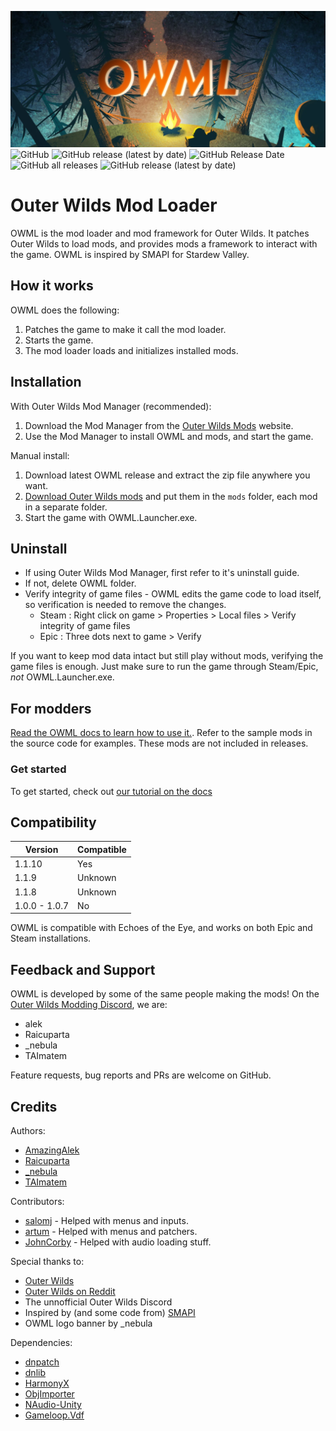 ![logo](owmllogo.png)
![GitHub](https://img.shields.io/github/license/amazingalek/owml?style=flat-square)
![GitHub release (latest by date)](https://img.shields.io/github/v/release/amazingalek/owml?style=flat-square)
![GitHub Release Date](https://img.shields.io/github/release-date/amazingalek/owml?label=last%20release&style=flat-square)
![GitHub all releases](https://img.shields.io/github/downloads/amazingalek/owml/total?style=flat-square)
![GitHub release (latest by date)](https://img.shields.io/github/downloads/amazingalek/owml/latest/total?style=flat-square)

# Outer Wilds Mod Loader

OWML is the mod loader and mod framework for Outer Wilds. It patches Outer Wilds to load mods, and provides mods a framework to interact with the game. OWML is inspired by SMAPI for Stardew Valley.

## How it works

OWML does the following:
1. Patches the game to make it call the mod loader.
2. Starts the game.
3. The mod loader loads and initializes installed mods.

## Installation

With Outer Wilds Mod Manager (recommended):
1. Download the Mod Manager from the [Outer Wilds Mods](https://outerwildsmods.com/) website.
2. Use the Mod Manager to install OWML and mods, and start the game.

Manual install:
1. Download latest OWML release and extract the zip file anywhere you want.
2. [Download Outer Wilds mods](https://outerwildsmods.com/mods) and put them in the `mods` folder, each mod in a separate folder.
3. Start the game with OWML.Launcher.exe.

## Uninstall
- If using Outer Wilds Mod Manager, first refer to it's uninstall guide.
- If not, delete OWML folder.
- Verify integrity of game files - OWML edits the game code to load itself, so verification is needed to remove the changes.
  - Steam : Right click on game > Properties > Local files > Verify integrity of game files
  - Epic : Three dots next to game > Verify

If you want to keep mod data intact but still play without mods, verifying the game files is enough. Just make sure to run the game through Steam/Epic, *not* OWML.Launcher.exe.

## For modders

[Read the OWML docs to learn how to use it.](https://owml.outerwildsmods.com/). Refer to the sample mods in the source code for examples. These mods are not included in releases. 

### Get started

To get started, check out [our tutorial on the docs](https://owml.outerwildsmods.com/guides/getting_started.html)

## Compatibility

|Version|Compatible|
|-|-|
|1.1.10|Yes|
|1.1.9|Unknown|
|1.1.8|Unknown|
|1.0.0 - 1.0.7|No|

OWML is compatible with Echoes of the Eye, and works on both Epic and Steam installations.

## Feedback and Support

OWML is developed by some of the same people making the mods!
On the [Outer Wilds Modding Discord](https://discord.gg/9vE5aHxcF9), we are:
- alek
- Raicuparta
- _nebula
- TAImatem

Feature requests, bug reports and PRs are welcome on GitHub.

## Credits

Authors:
* [AmazingAlek](https://github.com/amazingalek)
* [Raicuparta](https://github.com/Raicuparta/)
* [_nebula](https://github.com/misternebula)
* [TAImatem](https://github.com/TAImatem)

Contributors:
* [salomj](https://github.com/salomj) - Helped with menus and inputs.
* [artum](https://github.com/artumino) - Helped with menus and patchers.
* [JohnCorby](https://github.com/JohnCorby) - Helped with audio loading stuff.

Special thanks to:
* [Outer Wilds](http://www.outerwilds.com)
* [Outer Wilds on Reddit](https://www.reddit.com/r/outerwilds)
* The unnofficial Outer Wilds Discord
* Inspired by (and some code from) [SMAPI](https://smapi.io)
* OWML logo banner by _nebula

Dependencies:
* [dnpatch](https://github.com/ioncodes/dnpatch)
* [dnlib](https://github.com/0xd4d/dnlib)
* [HarmonyX](https://github.com/BepInEx/HarmonyX)
* [ObjImporter](https://wiki.unity3d.com/index.php?title=ObjImporter)
* [NAudio-Unity](https://github.com/WulfMarius/NAudio-Unity)
* [Gameloop.Vdf](https://github.com/shravan2x/Gameloop.Vdf)
